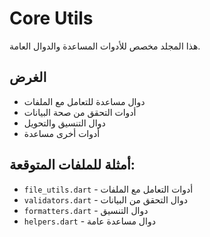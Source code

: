 # Core Utils

هذا المجلد مخصص للأدوات المساعدة والدوال العامة.

## الغرض
- دوال مساعدة للتعامل مع الملفات
- أدوات التحقق من صحة البيانات
- دوال التنسيق والتحويل
- أدوات أخرى مساعدة

## أمثلة للملفات المتوقعة:
- `file_utils.dart` - أدوات التعامل مع الملفات
- `validators.dart` - دوال التحقق من البيانات
- `formatters.dart` - دوال التنسيق
- `helpers.dart` - دوال مساعدة عامة
